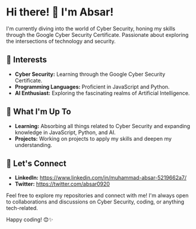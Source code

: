 # Hi there! 👋 I'm Absar!

I'm currently diving into the world of Cyber Security, honing my skills through the Google Cyber Security Certificate. Passionate about exploring the intersections of technology and security.

## 🌟 Interests

- **Cyber Security:** Learning through the Google Cyber Security Certificate.
- **Programming Languages:** Proficient in JavaScript and Python.
- **AI Enthusiast:** Exploring the fascinating realms of Artificial Intelligence.

## 🚀 What I'm Up To

- **Learning:** Absorbing all things related to Cyber Security and expanding knowledge in JavaScript, Python, and AI.
- **Projects:** Working on projects to apply my skills and deepen my understanding.

## 🤝 Let's Connect

- **LinkedIn:** https://www.linkedin.com/in/muhammad-absar-5219662a7/
- **Twitter:** https://twitter.com/absar0920

Feel free to explore my repositories and connect with me! I'm always open to collaborations and discussions on Cyber Security, coding, or anything tech-related.

Happy coding! 😊✨
